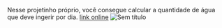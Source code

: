 Nesse projetinho próprio, você consegue calcular a quantidade de água que deve ingerir por dia. [link online](https://sheilaacunha.github.io/calculadora-de-agua/)
![Sem título](https://user-images.githubusercontent.com/103156674/214064180-edf362eb-35de-4d78-a0b1-54fcb5cb66d0.png)
